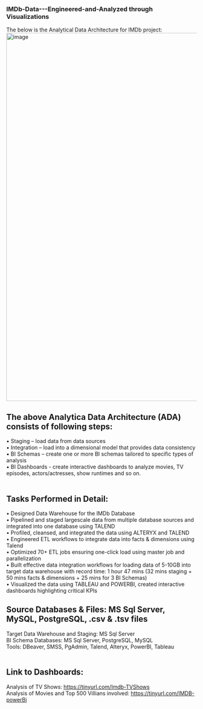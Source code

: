 ### IMDb-Data---Engineered-and-Analyzed through Visualizations

The below is the Analytical Data Architecture for IMDb project:
<img width="972" alt="image" src="https://github.com/Shrutika-Salian/IMDb-Data---Engineered-and-Visualization/assets/91072559/92beea91-98ba-4beb-8a4f-b9d114b705ce">

## The above Analytica Data Architecture (ADA) consists of following steps:<br />
▪ Staging – load data from data sources<br />
▪ Integration – load into a dimensional model that provides data consistency<br />
▪ BI Schemas – create one or more BI schemas tailored to specific types of analysis<br />
▪ BI Dashboards - create interactive dashboards to analyze movies, TV episodes, actors/actresses, show runtimes and so on.<br /><br />

## Tasks Performed in Detail:<br />
• Designed Data Warehouse for the IMDb Database <br />
• Pipelined and staged largescale data from multiple database sources and integrated into one database using TALEND <br />
• Profiled, cleansed, and integrated the data using ALTERYX and TALEND <br />
• Engineered ETL workflows to integrate data into facts & dimensions using Talend <br />
• Optimized 70+ ETL jobs ensuring one-click load using master job and parallelization <br />
• Built effective data integration workflows for loading data of 5-10GB into target data warehouse with record time:
1 hour 47 mins (32 mins staging + 50 mins facts & dimensions + 25 mins for 3 BI Schemas) <br />
• Visualized the data using TABLEAU and POWERBI, created interactive dashboards highlighting critical KPIs <br />

## Source Databases & Files: MS Sql Server, MySQL, PostgreSQL, .csv & .tsv files <br />
Target Data Warehouse and Staging: MS Sql Server <br />
BI Schema Databases: MS Sql Server, PostgreSQL, MySQL <br />
Tools: DBeaver, SMSS, PgAdmin, Talend, Alteryx, PowerBI, Tableau<br /><br />

## Link to Dashboards:<br />
Analysis of TV Shows: https://tinyurl.com/Imdb-TVShows<br />
Analysis of Movies and Top 500 Villians involved: https://tinyurl.com/IMDB-powerBi

